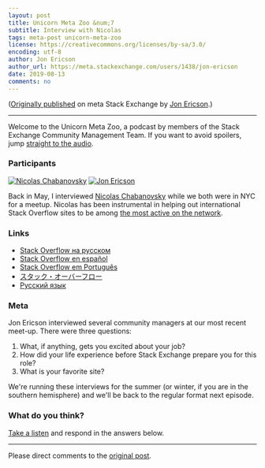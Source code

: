 ```yaml
---
layout: post
title: Unicorn Meta Zoo &num;7
subtitle: Interview with Nicolas
tags: meta-post unicorn-meta-zoo
license: https://creativecommons.org/licenses/by-sa/3.0/
encoding: utf-8
author: Jon Ericson
author_url: https://meta.stackexchange.com/users/1438/jon-ericson
date: 2019-08-13
comments: no
---
```


([Originally published](https://meta.stackexchange.com/q/332176/1438) on meta Stack Exchange by <a alt="Jon Ericson" href="https://meta.stackexchange.com/users/1438/jon-ericson">Jon Ericson</a>.)

---

Welcome to the Unicorn Meta Zoo, a podcast by members of the Stack
Exchange Community Management Team. If you want to avoid spoilers, jump
[straight to the audio][1].

### Participants 

[![Nicolas Chabanovsky](https://stackexchange.com/users/flair/272910.png)](https://stackexchange.com/users/272910)
[![Jon Ericson](https://stackexchange.com/users/flair/1083.png)](https://stackexchange.com/users/1083)

Back in May, I interviewed [Nicolas Chabanovsky](https://stackoverflow.blog/2015/06/11/welcome-nicolas-chabanovsky-and-stack-overflow-in-russian/) 
while we both were in NYC for a meetup. Nicolas has been instrumental in helping out international Stack Overflow sites to be among [the most active on the network](https://stackexchange.com/sites#questionsperday).

### Links

* [Stack Overflow на русском](https://ru.stackoverflow.com/)
* [Stack Overflow en español](https://es.stackoverflow.com/)
* [Stack Overflow em Português](https://pt.stackoverflow.com/)
* [スタック・オーバーフロー](https://ja.stackoverflow.com/)
* [Русский язык](https://rus.stackexchange.com/)


### Meta

Jon Ericson interviewed several community managers at our most recent
meet-up. There were three questions:

1. What, if anything, gets you excited about your job?
2. How did your life experience before Stack Exchange prepare you for
   this role?
3. What is your favorite site?

We're running these interviews for the summer (or winter, if you are
in the southern hemisphere) and we'll be back to the regular format
next episode.

### What do you think?

[Take a listen][1] and respond in the answers below.

  [1]: https://dts.podtrac.com/redirect.mp3/unicorn-meta-zoo.github.io/episodes/nicolas.mp3


---

Please direct comments to the [original post](https://meta.stackexchange.com/q/332176/1438).

